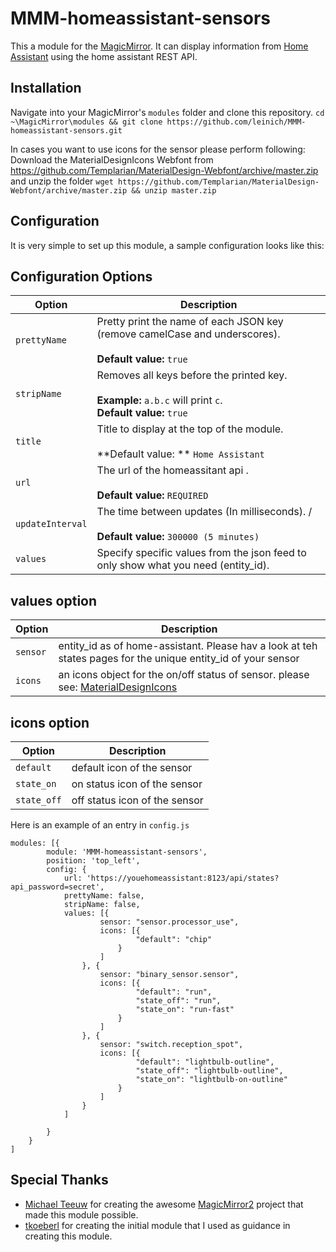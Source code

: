 # MMM-homeassistant-sensors
This a module for the [MagicMirror](https://github.com/MichMich/MagicMirror/tree/develop). 
It can display information from [Home Assistant](https://home-assistant.io/) using the home assistant REST API.

## Installation
Navigate into your MagicMirror's `modules` folder and clone this repository. 
`cd ~\MagicMirror\modules && git clone https://github.com/leinich/MMM-homeassistant-sensors.git`

In cases you want to use icons for the sensor please perform following:
Download the MaterialDesignIcons Webfont from https://github.com/Templarian/MaterialDesign-Webfont/archive/master.zip and unzip the folder
`wget https://github.com/Templarian/MaterialDesign-Webfont/archive/master.zip && unzip master.zip`

## Configuration
It is very simple to set up this module, a sample configuration looks like this:

## Configuration Options

| Option               | Description |
| -------------------- | ----------- |
| `prettyName`         | Pretty print the name of each JSON key (remove camelCase and underscores). <br><br> **Default value:** `true` |
| `stripName`          | Removes all keys before the printed key. <br><br>**Example:** `a.b.c` will print `c`.<br> **Default value:** `true` |
| `title`              | Title to display at the top of the module. <br><br> **Default value: ** `Home Assistant` |
| `url`                | The url of the homeassitant api . <br><br> **Default value:** `REQUIRED` |
| `updateInterval`     | The time between updates (In milliseconds). / <br><br> **Default value:** `300000 (5 minutes)` |
| `values`             | Specify specific values from the json feed to only show what you need (entity_id). |

## values option
| Option               | Description |
| -------------------- | ----------- |
| `sensor`             | entity_id as of home-assistant. Please hav a look at teh states pages for the unique entity_id of your sensor |
| `icons`             | an icons object for the on/off status of sensor. please see: [MaterialDesignIcons](https://materialdesignicons.com/) |

## icons option
| Option               | Description |
| -------------------- | ----------- |
| `default`             | default icon of the sensor |
| `state_on`             | on status icon of the sensor |
| `state_off`             | off status icon of the sensor |

Here is an example of an entry in `config.js`
```
modules: [{
		module: 'MMM-homeassistant-sensors',
		position: 'top_left',
		config: {
			url: 'https://youehomeassistant:8123/api/states?api_password=secret',
			prettyName: false,
			stripName: false,
			values: [{
					sensor: "sensor.processor_use",
					icons: [{
							"default": "chip"
						}
					]
				}, {
					sensor: "binary_sensor.sensor",
					icons: [{
							"default": "run",
							"state_off": "run",
							"state_on": "run-fast"
						}
					]
				}, {
					sensor: "switch.reception_spot",
					icons: [{
							"default": "lightbulb-outline",
							"state_off": "lightbulb-outline",
							"state_on": "lightbulb-on-outline"
						}
					]
				}
			]

		}
	}
]
```

## Special Thanks
- [Michael Teeuw](https://github.com/MichMich) for creating the awesome [MagicMirror2](https://github.com/MichMich/MagicMirror/tree/develop) project that made this module possible.
- [tkoeberl](https://github.com/tkoeberl) for creating the initial module that I used as guidance in creating this module.
